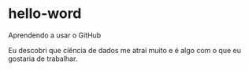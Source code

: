 # hello-word
Aprendendo a usar o GitHub

Eu descobri que ciência de dados me atrai muito e é algo com o que eu gostaria de trabalhar.
